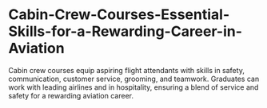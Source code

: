 # Cabin-Crew-Courses-Essential-Skills-for-a-Rewarding-Career-in-Aviation
Cabin crew courses equip aspiring flight attendants with skills in safety, communication, customer service, grooming, and teamwork. Graduates can work with leading airlines and in hospitality, ensuring a blend of service and safety for a rewarding aviation career.
